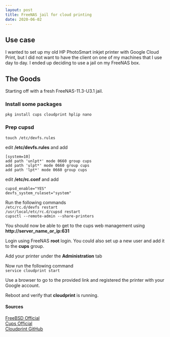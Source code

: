```yaml
---
layout: post
title: FreeNAS jail for cloud printing
date: 2020-06-02
---
```


## Use case  
I wanted to set up my old HP PhotoSmart inkjet printer with Google Cloud Print, 
but I did not want to have the client on one of my machines that I use day to day. I ended up deciding to use a jail on my FreeNAS box.  
  
## The Goods  
Starting off with a fresh FreeNAS-11.3-U3.1 jail.  
  
### Install some packages  
``pkg install cups cloudprint hplip nano``

### Prep cupsd  
``touch /etc/devfs.rules``  

edit **/etc/devfs.rules** and add  
```
[system=10]
add path 'unlpt*' mode 0660 group cups
add path 'ulpt*' mode 0660 group cups
add path 'lpt*' mode 0660 group cups
```  

edit **/etc/rc.conf** and add  
```
cupsd_enable="YES"
devfs_system_ruleset="system"
```  
[comment]: <> (edit **/usr/local/etc/rc.d/cloudprint** and modify)
[comment]: <> (``: ${cloudprint_enable="NO"}`` to read ``: ${cloudprint_enable="YES"}``)

Run the following commands  
``/etc/rc.d/devfs restart``  
``/usr/local/etc/rc.d/cupsd restart``  
``cupsctl --remote-admin --share-printers``  

You should now be able to get to the cups web management using **http://server_name_or_ip:631**  

Login using FreeNAS **root** login. You could also set up a new user and add it to the **cups** group.  

Add your printer under the **Administration** tab  

Now run the following command  
``service cloudprint start``  

Use a browser to go to the provided link and registered the printer with your Google account.  

Reboot and verify that **cloudprint** is running.  



#### Sources  
[FreeBSD Official](https://www.freebsd.org/doc/en/articles/cups/)  
[Cups Official](https://www.cups.org/doc/man-cupsctl.html)  
[Cloudprint GitHub](https://github.com/armooo/cloudprint)
